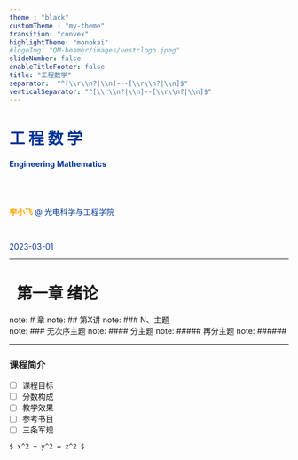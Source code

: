 ```yaml
---
theme : "black"
customTheme : "my-theme"
transition: "convex"
highlightTheme: "monokai"
#logoImg: "QM-beamer/images/uestclogo.jpeg"
slideNumber: false
enableTitleFooter: false
title: "工程数学"
separator:  "^[\\r\\n?|\\n]---[\\r\\n?|\\n]$"
verticalSeparator: "^[\\r\\n?|\\n]--[\\r\\n?|\\n]$"
---
```




# <font color=#003399> 工 程 数 学 </font> 

#### <font color=#003399> Engineering Mathematics </font> 

<br>
<br>

**<font color=#FFA500 face="娃娃体-简" >李小飞</font>** <font color=#003399> @ 光电科学与工程学院</font>

<br>

<font color=#003399> 2023-03-01 </font> 


<!-- .slide: data-background="EM-beamer/images/uestclogo-1.png" data-background-opacity="1.0"-->

---

#   第一章 绪论

note: # 章
note: ## 第X讲
note: ### N、主题  
note: ###  无次序主题
note: ####  分主题
note: #####    再分主题
note: ######  

---

###  课程简介

- [ ] 课程目标
- [ ] 分数构成
- [ ] 教学效果
- [ ] 参考书目 
- [ ] 三条军规  
  
`$ x^2 + y^2 = z^2 $`


